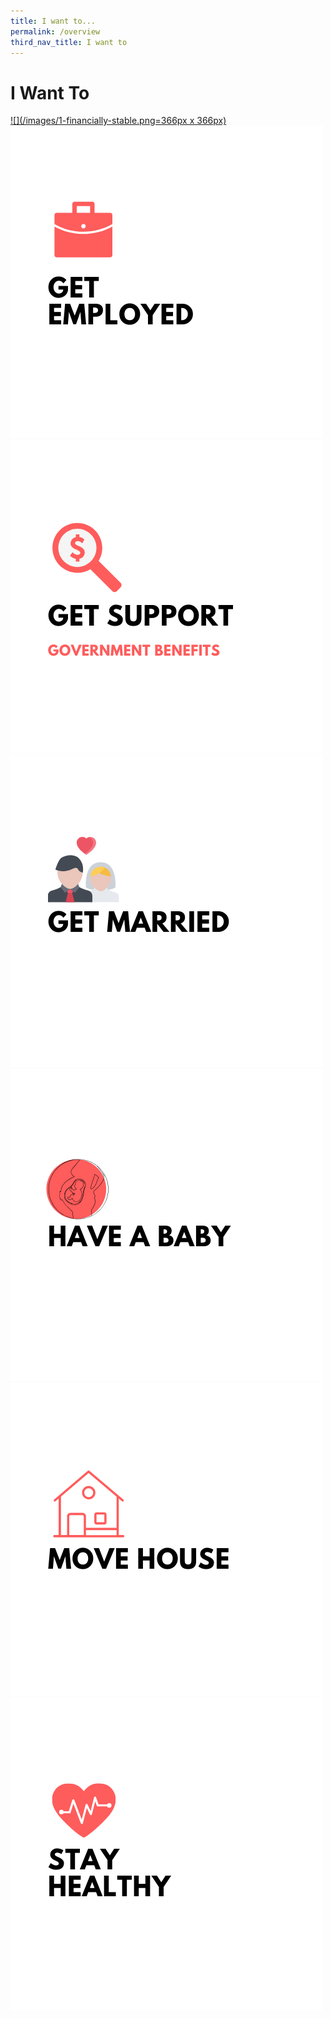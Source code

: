 ```yaml
---
title: I want to...
permalink: /overview
third_nav_title: I want to
---
```


# I Want To

 [![](/images/1-financially-stable.png=366px x 366px)](/financially-stable/)  [![](/images/2-get-employed.png)](/get-employed)  [![](/images/3-get-support.png)](/get-support)   [![](/images/4-get-married.png)](/get-married) 
 [![](/images/5-have-a-baby.png)](/have-a-baby)  [![](/images/6-move-house.png)](/move-house)  [![](images/7.-stay-healthy.png)](/stay-healthy/) 

